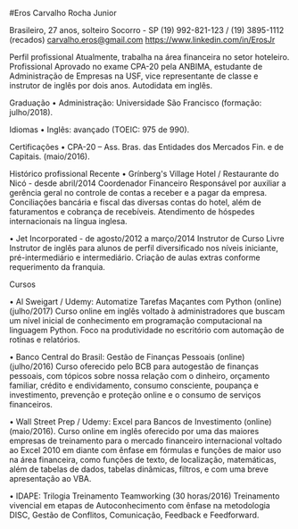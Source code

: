 #Eros Carvalho Rocha Junior


Brasileiro, 27 anos, solteiro
Socorro - SP
(19) 992-821-123 / (19) 3895-1112 (recados)
carvalho.eros@gmail.com
https://www.linkedin.com/in/ErosJr



Perfil profissional
Atualmente, trabalha na área financeira no setor hoteleiro. Profissional Aprovado no exame CPA-20 pela ANBIMA, estudante de Administração de Empresas na USF, vice representante de classe e instrutor de inglês por dois anos. Autodidata em inglês.

Graduação
•	Administração: Universidade São Francisco (formação: julho/2018).

Idiomas
•	Inglês: avançado (TOEIC: 975 de 990).

Certificações
•	CPA-20 – Ass. Bras. das Entidades dos Mercados Fin. e de Capitais. (maio/2016).

Histórico profissional Recente
•	Grínberg's Village Hotel / Restaurante do Nicó - desde abril/2014
Coordenador Financeiro
Responsável por auxiliar a gerência geral no controle de contas a receber e a pagar da empresa. Conciliações bancária e fiscal das diversas contas do hotel, além de faturamentos e cobrança de recebíveis. Atendimento de hóspedes internacionais na língua inglesa.

•	Jet Incorporated - de agosto/2012 a março/2014
Instrutor de Curso Livre
Instrutor de inglês para alunos de perfil diversificado nos níveis iniciante, pré-intermediário e intermediário. Criação de aulas extras conforme requerimento da franquia.



Cursos

•	Al Sweigart / Udemy: Automatize Tarefas Maçantes com Python (online) (julho/2017)
Curso online em inglês voltado à administradores que buscam um nível inicial de conhecimento em programação computacional na linguagem Python. Foco na produtividade no escritório com automação de rotinas e relatórios.

•	Banco Central do Brasil: Gestão de Finanças Pessoais (online) (julho/2016)
Curso oferecido pelo BCB para autogestão de finanças pessoais, com tópicos sobre nossa relação com o dinheiro, orçamento familiar, crédito e endividamento, consumo consciente, poupança e investimento, prevenção e proteção online e o consumo de serviços financeiros.

•	Wall Street Prep / Udemy: Excel para Bancos de Investimento (online) (maio/2016).
Curso online em inglês oferecido por uma das maiores empresas de treinamento para o mercado financeiro internacional voltado ao Excel 2010 em diante com ênfase em fórmulas e funções de maior uso na área financeira, como funções de texto, de localização, matemáticas, além de tabelas de dados, tabelas dinâmicas, filtros, e com uma breve apresentação ao VBA. 

•	IDAPE: Trilogia Treinamento Teamworking (30 horas/2016)
Treinamento vivencial em etapas de Autoconhecimento com ênfase na metodologia DISC, Gestão de Conflitos, Comunicação, Feedback e Feedforward.
